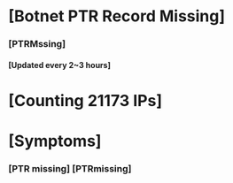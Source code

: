 # [Botnet PTR Record Missing]
### [PTRMssing]
#### [Updated every 2~3 hours]

# [Counting 21173 IPs]

# [Symptoms] 
###   [PTR missing] [PTRmissing]
